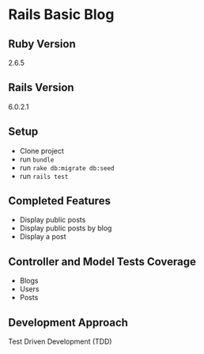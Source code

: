 # Rails Basic Blog

## Ruby Version
2.6.5

## Rails Version
6.0.2.1

## Setup

* Clone project
* run `bundle`
* run `rake db:migrate db:seed`
* run `rails test`

## Completed Features

* Display public posts
* Display public posts by blog
* Display a post

## Controller and Model Tests Coverage

* Blogs
* Users
* Posts

## Development Approach

Test Driven Development (TDD)
